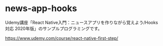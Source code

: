 # news-app-hooks
Udemy講座「React Native入門：ニュースアプリを作りながら覚えよう/Hooks対応 2020年版」のサンプルプログラミングです。

https://www.udemy.com/course/react-native-first-step/
